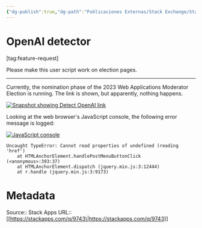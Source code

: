 ```yaml
---
{"dg-publish":true,"dg-path":"Publicaciones Externas/Stack Exchange/Stack Apps/stackapps.com-9743.md","permalink":"/publicaciones-externas/stack-exchange/stack-apps/stackapps-com-9743/","title":"OpenAI detector","hide":true,"noteIcon":"default","created":"2024-04-03T12:20:11.701-06:00","updated":"2024-04-05T16:43:26.628-06:00"}
---
```


# OpenAI detector

[tag:feature-request]

Please make this user script work on election pages.

----

Currently, the nomination phase of the 2023 Web Applications Moderator Election is running. The link is shown, but apparently, nothing happens.

[![Snapshot showing Detect OpenAI link ][1]][1]

Looking at the web browser's JavaScript console, the following error message is logged:

[![JavaScript console][2]][2]
```none
Uncaught TypeError: Cannot read properties of undefined (reading 'href')
    at HTMLAnchorElement.handlePostMenuButtonClick (<anonymous>:393:37)
    at HTMLAnchorElement.dispatch (jquery.min.js:3:12444)
    at r.handle (jquery.min.js:3:9173)
````


  [1]: https://i.stack.imgur.com/3KyaT.png
  [2]: https://i.stack.imgur.com/FL3VY.png

# Metadata
Source:: Stack Apps
URL:: [[https://stackapps.com/q/9743\|https://stackapps.com/q/9743]]

